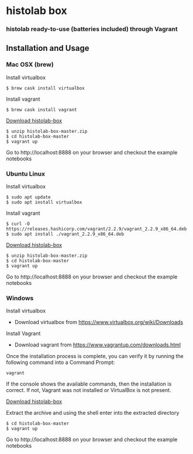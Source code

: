 # histolab box
### histolab ready-to-use (batteries included) through Vagrant

## Installation and Usage
### Mac OSX (brew)

Install virtualbox

```
$ brew cask install virtualbox
```

Install vagrant

```
$ brew cask install vagrant
```

[Download histolab-box](https://github.com/histolab/histolab-box/archive/master.zip)

```
$ unzip histolab-box-master.zip
$ cd histolab-box-master
$ vagrant up
```

Go to http://localhost:8888 on your browser and checkout the example notebooks

### Ubuntu Linux

Install virtualbox

```
$ sudo apt update
$ sudo apt install virtualbox
```

Install vagrant

```
$ curl -O https://releases.hashicorp.com/vagrant/2.2.9/vagrant_2.2.9_x86_64.deb
$ sudo apt install ./vagrant_2.2.9_x86_64.deb
```
[Download histolab-box](https://github.com/histolab/histolab-box/archive/master.zip)

```
$ unzip histolab-box-master.zip
$ cd histolab-box-master
$ vagrant up
```
Go to http://localhost:8888 on your browser and checkout the example notebooks

### Windows

Install virtualbox

- Download virtualbox from https://www.virtualbox.org/wiki/Downloads

Install Vagrant

- Download vagrant from https://www.vagrantup.com/downloads.html

Once the installation process is complete, you can verify it by running the following command into a Command Prompt:

```
vagrant
```

If the console shows the available commands, then the installation is correct. If not, Vagrant was not installed or VirtualBox is not present.

[Download histolab-box](https://github.com/histolab/histolab-box/archive/master.zip)

Extract the archive and using the shell enter into the extracted directory

```
$ cd histolab-box-master
$ vagrant up
```
Go to http://localhost:8888 on your browser and checkout the example notebooks
